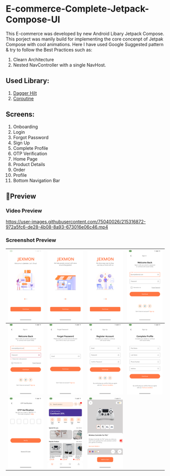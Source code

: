 # E-commerce-Complete-Jetpack-Compose-UI
This E-commerce was developed by new Android Libary Jetpack Compose. This porject was manily build for implementing the core concenpt of Jetpak Compose with cool animations. Here I have used Google Suggested pattern & try to follow the Best Practices such as:

1. Clearn Architecture
2. Nested NavController with a single NavHost.

## Used Library:
1. [Dagger Hilt](https://github.com/google/dagger)
2. [Coroutine](https://github.com/Kotlin/kotlinx.coroutines)

## Screens:
1. Onboarding
2. Login
3. Forgot Password
4. Sign Up
5. Complete Profile
6. OTP Verification
7. Home Page
8. Product Details
9. Order
10. Profile 
11. Bottom Navigation Bar

## 📸Preview

### Video Preview

https://user-images.githubusercontent.com/75040026/215316872-972a5fc6-de28-4b08-8a93-673016e06c46.mp4

### Screenshot Preview
|![Preview](/preview/1.png)|![Preview](/preview/2.png)|![Preview](/preview/3.png)|![Preview](/preview/4.png)|
|----|----|----|----|
|![Preview](/preview/5.png)|![Preview](/preview/6.png)|![Preview](/preview/7.png)|![Preview](/preview/8.png)|
|![Preview](/preview/9.png)|![Preview](/preview/10.png)|![Preview](/preview/11.png)||![Preview](/preview/12.png)|![Preview](/preview/13.png)|





